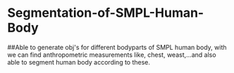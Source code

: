 # Segmentation-of-SMPL-Human-Body

##Able to generate obj's for different bodyparts of SMPL human body, with we can find anthropometric measurements like, chest, weast,...and also able to segment human body according to these.

